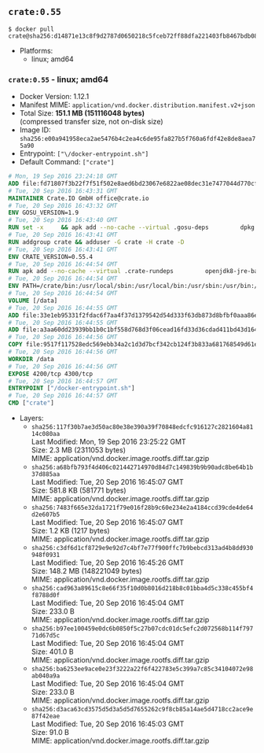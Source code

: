 ## `crate:0.55`

```console
$ docker pull crate@sha256:d14871e13c8f9d2787d0650218c5fceb72ff88dfa221403fb8467bdb0843bd1f
```

-	Platforms:
	-	linux; amd64

### `crate:0.55` - linux; amd64

-	Docker Version: 1.12.1
-	Manifest MIME: `application/vnd.docker.distribution.manifest.v2+json`
-	Total Size: **151.1 MB (151116048 bytes)**  
	(compressed transfer size, not on-disk size)
-	Image ID: `sha256:e00a941958eca2ae5476b4c2ea4c6de95fa827b5f760a6fdf42e8de8aea75a90`
-	Entrypoint: `["\/docker-entrypoint.sh"]`
-	Default Command: `["crate"]`

```dockerfile
# Mon, 19 Sep 2016 23:24:18 GMT
ADD file:fd71807f3b22f7f51f502e8aed6bd23067e6822ae08dec31e7477044d770cf48 in / 
# Tue, 20 Sep 2016 16:43:31 GMT
MAINTAINER Crate.IO GmbH office@crate.io
# Tue, 20 Sep 2016 16:43:32 GMT
ENV GOSU_VERSION=1.9
# Tue, 20 Sep 2016 16:43:40 GMT
RUN set -x     && apk add --no-cache --virtual .gosu-deps         dpkg         gnupg         curl     && export ARCH=$(echo $(dpkg --print-architecture) | cut -d"-" -f3)     && curl -o /usr/local/bin/gosu -fSL "https://github.com/tianon/gosu/releases/download/$GOSU_VERSION/gosu-$ARCH"     && curl -o /usr/local/bin/gosu.asc -fSL "https://github.com/tianon/gosu/releases/download/$GOSU_VERSION/gosu-$ARCH.asc"     && export GNUPGHOME="$(mktemp -d)"     && gpg --keyserver ha.pool.sks-keyservers.net --recv-keys B42F6819007F00F88E364FD4036A9C25BF357DD4     && gpg --batch --verify /usr/local/bin/gosu.asc /usr/local/bin/gosu     && rm -r "$GNUPGHOME" /usr/local/bin/gosu.asc     && chmod +x /usr/local/bin/gosu     && gosu nobody true     && apk del .gosu-deps
# Tue, 20 Sep 2016 16:43:41 GMT
RUN addgroup crate && adduser -G crate -H crate -D
# Tue, 20 Sep 2016 16:43:41 GMT
ENV CRATE_VERSION=0.55.4
# Tue, 20 Sep 2016 16:44:54 GMT
RUN apk add --no-cache --virtual .crate-rundeps         openjdk8-jre-base         python3         openssl         sigar     && apk add --no-cache --virtual .build-deps         curl         gnupg         tar     && curl -fSL -O https://cdn.crate.io/downloads/releases/crate-$CRATE_VERSION.tar.gz     && curl -fSL -O https://cdn.crate.io/downloads/releases/crate-$CRATE_VERSION.tar.gz.asc     && export GNUPGHOME="$(mktemp -d)"     && gpg --keyserver ha.pool.sks-keyservers.net --recv-keys 90C23FC6585BC0717F8FBFC37FAAE51A06F6EAEB     && gpg --batch --verify crate-$CRATE_VERSION.tar.gz.asc crate-$CRATE_VERSION.tar.gz     && rm -r "$GNUPGHOME" crate-$CRATE_VERSION.tar.gz.asc     && mkdir /crate     && tar -xf crate-$CRATE_VERSION.tar.gz -C /crate --strip-components=1     && ln -s /usr/bin/python3 /usr/bin/python     && rm /crate/plugins/sigar/lib/libsigar-amd64-linux.so     && chown -R crate /crate     && apk del .build-deps
# Tue, 20 Sep 2016 16:44:54 GMT
ENV PATH=/crate/bin:/usr/local/sbin:/usr/local/bin:/usr/sbin:/usr/bin:/sbin:/bin
# Tue, 20 Sep 2016 16:44:54 GMT
VOLUME [/data]
# Tue, 20 Sep 2016 16:44:55 GMT
ADD file:33e1eb95331f2fdac6f7aa4f37d1379542d54d333f63db873d8bfbf0aaa86e2d in /crate/config/crate.yml 
# Tue, 20 Sep 2016 16:44:55 GMT
ADD file:a3aa60dd23939bb1b0c1bf558d768d3f06cead16fd33d36cdad411bd43d16448 in /crate/config/logging.yml 
# Tue, 20 Sep 2016 16:44:56 GMT
COPY file:9517f117528edc569ebb34a2c1d3d7bcf342cb124f3b833a681768549d61ebfb in / 
# Tue, 20 Sep 2016 16:44:56 GMT
WORKDIR /data
# Tue, 20 Sep 2016 16:44:56 GMT
EXPOSE 4200/tcp 4300/tcp
# Tue, 20 Sep 2016 16:44:57 GMT
ENTRYPOINT ["/docker-entrypoint.sh"]
# Tue, 20 Sep 2016 16:44:57 GMT
CMD ["crate"]
```

-	Layers:
	-	`sha256:117f30b7ae3d50ac80e38e390a39f70848edcfc916127c2821604a8114c080aa`  
		Last Modified: Mon, 19 Sep 2016 23:25:22 GMT  
		Size: 2.3 MB (2311053 bytes)  
		MIME: application/vnd.docker.image.rootfs.diff.tar.gzip
	-	`sha256:a68bfb793f4d406c021442714970d84d7c149839b9b90adc8be64b1b37d885aa`  
		Last Modified: Tue, 20 Sep 2016 16:45:07 GMT  
		Size: 581.8 KB (581771 bytes)  
		MIME: application/vnd.docker.image.rootfs.diff.tar.gzip
	-	`sha256:7483f665e32da1721f79e016f28b9c60e234e2a4184ccd39cde4de64d2e607b5`  
		Last Modified: Tue, 20 Sep 2016 16:45:07 GMT  
		Size: 1.2 KB (1217 bytes)  
		MIME: application/vnd.docker.image.rootfs.diff.tar.gzip
	-	`sha256:c3df6d1cf8729e9e92d7c4bf7e77f900ffc7b9bebcd313ad4b8dd930948f0931`  
		Last Modified: Tue, 20 Sep 2016 16:45:26 GMT  
		Size: 148.2 MB (148221049 bytes)  
		MIME: application/vnd.docker.image.rootfs.diff.tar.gzip
	-	`sha256:cad963a89615c8e66f35f10d0b8016d218b8c01bba4d5c338c455bf4f8788d0f`  
		Last Modified: Tue, 20 Sep 2016 16:45:04 GMT  
		Size: 233.0 B  
		MIME: application/vnd.docker.image.rootfs.diff.tar.gzip
	-	`sha256:b97ee100459e0dc6b0850f5c27b07cdc01dc5efc2d072568b114f79771d67d5c`  
		Last Modified: Tue, 20 Sep 2016 16:45:04 GMT  
		Size: 401.0 B  
		MIME: application/vnd.docker.image.rootfs.diff.tar.gzip
	-	`sha256:ba6253ee9ace0e23f3222a22f6f422783e5c399a7c85c34104072e98ab040a9a`  
		Last Modified: Tue, 20 Sep 2016 16:45:04 GMT  
		Size: 233.0 B  
		MIME: application/vnd.docker.image.rootfs.diff.tar.gzip
	-	`sha256:d3aca63cd3575d5d3a5d5d7655262c9f8cb85a14ae5d4718cc2ace9e87f42eae`  
		Last Modified: Tue, 20 Sep 2016 16:45:03 GMT  
		Size: 91.0 B  
		MIME: application/vnd.docker.image.rootfs.diff.tar.gzip
